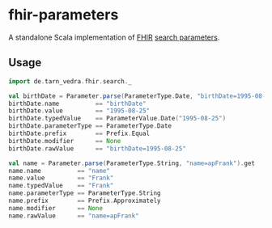 # fhir-parameters

A standalone Scala implementation of [FHIR](http://hl7.org/fhir/) [search parameters](https://www.hl7.org/fhir/search.html).

## Usage

```scala
import de.tarn_vedra.fhir.search._

val birthDate = Parameter.parse(ParameterType.Date, "birthDate=1995-08-25").get
birthDate.name          == "birthDate"
birthDate.value         == "1995-08-25"
birthDate.typedValue    == ParameterValue.Date("1995-08-25")
birthDate.parameterType == ParameterType.Date
birthDate.prefix        == Prefix.Equal
birthDate.modifier      == None
birthDate.rawValue      == "birthDate=1995-08-25"

val name = Parameter.parse(ParameterType.String, "name=apFrank").get
name.name          == "name"
name.value         == "Frank"
name.typedValue    == "Frank"
name.parameterType == ParameterType.String
name.prefix        == Prefix.Approximately
name.modifier      == None
name.rawValue      == "name=apFrank"
```
